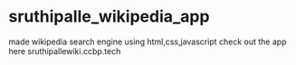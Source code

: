 # sruthipalle_wikipedia_app
made wikipedia search engine using html,css,javascript
check out the app here  sruthipallewiki.ccbp.tech

